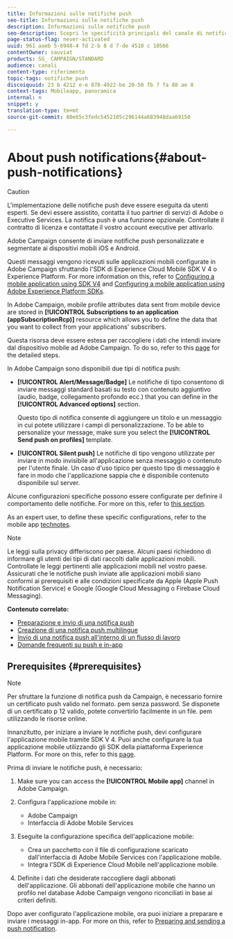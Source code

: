 ```yaml
---
title: Informazioni sulle notifiche push
seo-title: Informazioni sulle notifiche push
description: Informazioni sulle notifiche push
seo-description: Scopri le specificità principali del canale di notifica push in Adobe Campaign.
page-status-flag: never-activated
uuid: 961 aaeb 5-6948-4 fd 2-b 8 d 7-de 4510 c 10566
contentOwner: sauviat
products: SG_ CAMPAIGN/STANDARD
audience: canali
content-type: riferimento
topic-tags: notifiche push
discoiquuid: 23 b 4212 e-e 878-4922-be 20-50 fb 7 fa 88 ae 8
context-tags: Mobileapp, panoramica
internal: n
snippet: y
translation-type: tm+mt
source-git-commit: 80e65c3fedc5452105c296144a683948daa69150

---
```



# About push notifications{#about-push-notifications}

>[!CAUTION]
>
>L'implementazione delle notifiche push deve essere eseguita da utenti esperti. Se devi essere assistito, contatta il tuo partner di servizi di Adobe o Executive Services. La notifica push è una funzione opzionale. Controllate il contratto di licenza e contattate il vostro account executive per attivarlo.

Adobe Campaign consente di inviare notifiche push personalizzate e segmentate ai dispositivi mobili iOS e Android.

Questi messaggi vengono ricevuti sulle applicazioni mobili configurate in Adobe Campaign sfruttando l'SDK di Experience Cloud Mobile SDK V 4 o Experience Platform. For more information on this, refer to [Configuring a mobile application using SDK V4](https://helpx.adobe.com/campaign/kb/configuring-app-sdkv4.html) and [Configuring a mobile application using Adobe Experience Platform SDKs](https://helpx.adobe.com/campaign/kb/configuring-app-sdk.html).

In Adobe Campaign, mobile profile attributes data sent from mobile device are stored in **[!UICONTROL Subscriptions to an application (appSubscriptionRcp)]** resource which allows you to define the data that you want to collect from your applications' subscribers.

Questa risorsa deve essere estesa per raccogliere i dati che intendi inviare dal dispositivo mobile ad Adobe Campaign. To do so, refer to this [page](../../developing/using/extending-the-subscriptions-to-an-application-resource.md) for the detailed steps.

In Adobe Campaign sono disponibili due tipi di notifica push:

* **[!UICONTROL Alert/Message/Badge]** Le notifiche di tipo consentono di inviare messaggi standard basati su testo con contenuto aggiuntivo (audio, badge, collegamento profondo ecc.) that you can define in the **[!UICONTROL Advanced options]** section.

   Questo tipo di notifica consente di aggiungere un titolo e un messaggio in cui potete utilizzare i campi di personalizzazione. To be able to personalize your message, make sure you select the **[!UICONTROL Send push on profiles]** template.

* **[!UICONTROL Silent push]** Le notifiche di tipo vengono utilizzate per inviare in modo invisibile all'applicazione senza messaggio o contenuto per l'utente finale. Un caso d'uso tipico per questo tipo di messaggio è fare in modo che l'applicazione sappia che è disponibile contenuto disponibile sul server.

Alcune configurazioni specifiche possono essere configurate per definire il comportamento delle notifiche. For more on this, refer to [this section](../../channels/using/customizing-a-push-notification.md).

As an expert user, to define these specific configurations, refer to the mobile app [technotes](https://helpx.adobe.com/campaign/kb/acs-article-list.html).

>[!NOTE]
>
>Le leggi sulla privacy differiscono per paese. Alcuni paesi richiedono di informare gli utenti dei tipi di dati raccolti dalle applicazioni mobili. Controllate le leggi pertinenti alle applicazioni mobili nel vostro paese. Assicurati che le notifiche push inviate alle applicazioni mobili siano conformi ai prerequisiti e alle condizioni specificate da Apple (Apple Push Notification Service) e Google (Google Cloud Messaging o Firebase Cloud Messaging).

**Contenuto correlato:**

* [Preparazione e invio di una notifica push](../../channels/using/preparing-and-sending-a-push-notification.md)
* [Creazione di una notifica push multilingue](../../channels/using/creating-a-multilingual-push-notification.md)
* [Invio di una notifica push all'interno di un flusso di lavoro](../../automating/using/push-notification-delivery.md)
* [Domande frequenti su push e in-app](https://helpx.adobe.com/campaign/kb/push_inapp_faq.html)

## Prerequisites {#prerequisites}

>[!NOTE]
>Per sfruttare la funzione di notifica push da Campaign, è necessario fornire un certificato push valido nel formato. pem senza password.
Se disponete di un certificato p 12 valido, potete convertirlo facilmente in un file. pem utilizzando le risorse online.

Innanzitutto, per iniziare a inviare le notifiche push, devi configurare l'applicazione mobile tramite SDK V 4. Puoi anche configurare la tua applicazione mobile utilizzando gli SDK della piattaforma Experience Platform. For more on this, refer to this [page](https://helpx.adobe.com/campaign/kb/configuring-app-sdk.html).

Prima di inviare le notifiche push, è necessario:

1. Make sure you can access the **[!UICONTROL Mobile app]** channel in Adobe Campaign.
1. Configura l'applicazione mobile in:

   * Adobe Campaign
   * Interfaccia di Adobe Mobile Services

1. Eseguite la configurazione specifica dell'applicazione mobile:

   * Crea un pacchetto con il file di configurazione scaricato dall'interfaccia di Adobe Mobile Services con l'applicazione mobile.
   * Integra l'SDK di Experience Cloud Mobile nell'applicazione mobile.

1. Definite i dati che desiderate raccogliere dagli abbonati dell'applicazione. Gli abbonati dell'applicazione mobile che hanno un profilo nel database Adobe Campaign vengono riconciliati in base ai criteri definiti.

Dopo aver configurato l'applicazione mobile, ora puoi iniziare a preparare e inviare i messaggi in-app. For more on this, refer to [Preparing and sending a push notification](../../channels/using/preparing-and-sending-a-push-notification.md).
